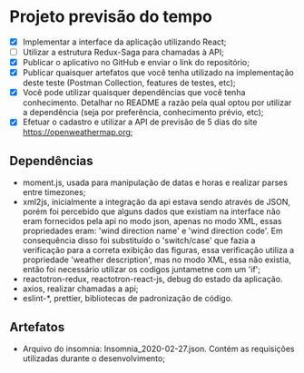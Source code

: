 # Projeto previsão do tempo

-   [x] Implementar a interface da aplicação utilizando React;
-   [ ] Utilizar a estrutura Redux-Saga para chamadas à API;
-   [x] Publicar o aplicativo no GitHub e enviar o link do repositório;
-   [x] Publicar quaisquer artefatos que você tenha utilizado na implementação deste teste (Postman Collection, features de testes, etc);
-   [x] Você pode utilizar quaisquer dependências que você tenha conhecimento. Detalhar no README a razão pela qual optou por utilizar a dependência (seja por preferência, conhecimento prévio, etc);
-   [x] Efetuar o cadastro e utilizar a API de previsão de 5 dias do site https://openweathermap.org;

## Dependências

-   moment.js, usada para manipulação de datas e horas e realizar parses entre timezones;
-   xml2js, inicialmente a integração da api estava sendo através de JSON, porém foi percebido que alguns dados que existiam na interface não eram fornecidos pela api no modo json, apenas no modo XML, essas propriedades eram: 'wind direction name' e 'wind direction code'. Em consequência disso foi substituído o 'switch/case' que fazia a verificação para a correta exibição das figuras, essa verificação utiliza a propriedade 'weather description', mas no modo XML, essa não existia, então foi necessário utilizar os codigos juntametne com um 'if';
-   reactotron-redux, reactotron-react-js, debug do estado da aplicação.
-   axios, realizar chamadas a api;
-   eslint-\*, prettier, bibliotecas de padronização de código.

## Artefatos

-   Arquivo do insomnia: Insomnia_2020-02-27.json. Contém as requisições utilizadas durante o desenvolvimento;

